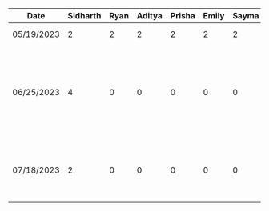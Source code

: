 | Date       | Sidharth | Ryan | Aditya | Prisha | Emily | Sayma | Task                             |
|------------|----------|------|--------|--------|-------|-------|----------------------------------|
|05/19/2023 |2|2|2|2|2|2|Brain storming ideas session|
|06/25/2023|4|0|0|0|0|0|Converting Note Scanner code from Java to Kotlin and integrating with temporary dashboard for demoing purposes|
|07/18/2023|2|0|0|0|0|0|Update dashboard from ConstraintLayout to LinearLayout for easier future developement|
